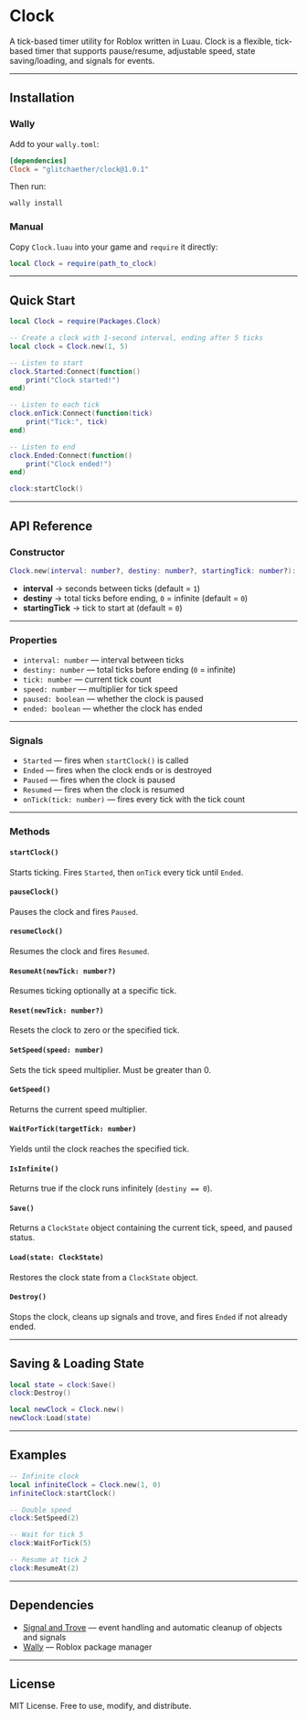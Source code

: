 # Clock

A tick-based timer utility for Roblox written in Luau.
Clock is a flexible, tick-based timer that supports pause/resume, adjustable speed, state saving/loading, and signals for events.

---

## Installation

### Wally

Add to your `wally.toml`:

```toml
[dependencies]
Clock = "glitchaether/clock@1.0.1"
```

Then run:

```bash
wally install
```

### Manual

Copy `Clock.luau` into your game and `require` it directly:

```lua
local Clock = require(path_to_clock)
```

---

## Quick Start

```lua
local Clock = require(Packages.Clock)

-- Create a clock with 1-second interval, ending after 5 ticks
local clock = Clock.new(1, 5)

-- Listen to start
clock.Started:Connect(function()
    print("Clock started!")
end)

-- Listen to each tick
clock.onTick:Connect(function(tick)
    print("Tick:", tick)
end)

-- Listen to end
clock.Ended:Connect(function()
    print("Clock ended!")
end)

clock:startClock()
```

---

## API Reference

### Constructor

```lua
Clock.new(interval: number?, destiny: number?, startingTick: number?): Clock
```

* **interval** → seconds between ticks (default = `1`)
* **destiny** → total ticks before ending, `0` = infinite (default = `0`)
* **startingTick** → tick to start at (default = `0`)

---

### Properties

* `interval: number` — interval between ticks
* `destiny: number` — total ticks before ending (`0` = infinite)
* `tick: number` — current tick count
* `speed: number` — multiplier for tick speed
* `paused: boolean` — whether the clock is paused
* `ended: boolean` — whether the clock has ended

---

### Signals

* `Started` — fires when `startClock()` is called
* `Ended` — fires when the clock ends or is destroyed
* `Paused` — fires when the clock is paused
* `Resumed` — fires when the clock is resumed
* `onTick(tick: number)` — fires every tick with the tick count

---

### Methods

#### `startClock()`

Starts ticking. Fires `Started`, then `onTick` every tick until `Ended`.

#### `pauseClock()`

Pauses the clock and fires `Paused`.

#### `resumeClock()`

Resumes the clock and fires `Resumed`.

#### `ResumeAt(newTick: number?)`

Resumes ticking optionally at a specific tick.

#### `Reset(newTick: number?)`

Resets the clock to zero or the specified tick.

#### `SetSpeed(speed: number)`

Sets the tick speed multiplier. Must be greater than 0.

#### `GetSpeed()`

Returns the current speed multiplier.

#### `WaitForTick(targetTick: number)`

Yields until the clock reaches the specified tick.

#### `IsInfinite()`

Returns true if the clock runs infinitely (`destiny == 0`).

#### `Save()`

Returns a `ClockState` object containing the current tick, speed, and paused status.

#### `Load(state: ClockState)`

Restores the clock state from a `ClockState` object.

#### `Destroy()`

Stops the clock, cleans up signals and trove, and fires `Ended` if not already ended.

---

## Saving & Loading State

```lua
local state = clock:Save()
clock:Destroy()

local newClock = Clock.new()
newClock:Load(state)
```

---

## Examples

```lua
-- Infinite clock
local infiniteClock = Clock.new(1, 0)
infiniteClock:startClock()

-- Double speed
clock:SetSpeed(2)

-- Wait for tick 5
clock:WaitForTick(5)

-- Resume at tick 2
clock:ResumeAt(2)
```

---

## Dependencies

* [Signal and Trove](https://github.com/Sleitnick/RbxUtil) — event handling and automatic cleanup of objects and signals
* [Wally](https://wally.run/) — Roblox package manager

---

## License

MIT License. Free to use, modify, and distribute.
